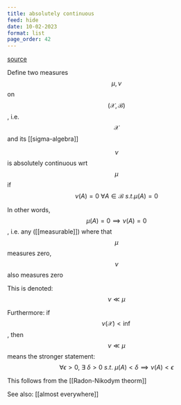 ```yaml
---
title: absolutely continuous
feed: hide
date: 10-02-2023
format: list
page_order: 42
---
```



[source](https://encyclopediaofmath.org/wiki/Absolutely_continuous_measures)

Define two measures $$\mu, \nu$$ on $$(\mathcal X, \mathcal B)$$, i.e. $$\mathcal X$$ and its [[sigma-algebra]]

$$\nu$$ is absolutely continuous wrt $$\mu$$ if $$\nu(A) = 0\ \forall A\in\mathcal B\ s.t. \mu(A) = 0$$

In other words, $$\mu(A) = 0 \implies \nu(A) = 0$$, i.e. any ([[measurable]]) where that $$\mu$$ measures zero, $$\nu$$ also measures zero

This is denoted: $$\nu \ll \mu$$

Furthermore: if $$\nu(\mathcal X) \lt\inf$$ , then $$\nu \ll \mu$$ means the stronger statement: $$\forall\epsilon\gt 0,\ \exists\ \delta \gt 0\ s.t.\ \mu(A)\lt\delta\implies\nu(A)\lt\epsilon$$  

This follows from the [[Radon-Nikodym theorm]]

See also: [[almost everywhere]]


